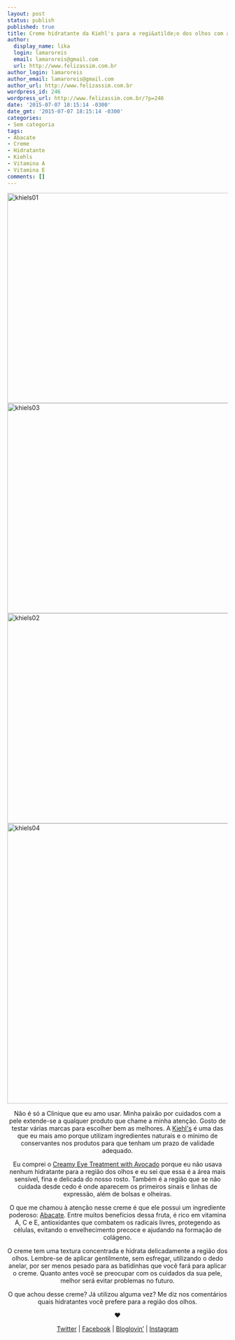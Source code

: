 ```yaml
---
layout: post
status: publish
published: true
title: Creme hidratante da Kiehl's para a regi&atilde;o dos olhos com abacate
author:
  display_name: lika
  login: lamaroreis
  email: lamaroreis@gmail.com
  url: http://www.felizassim.com.br
author_login: lamaroreis
author_email: lamaroreis@gmail.com
author_url: http://www.felizassim.com.br
wordpress_id: 246
wordpress_url: http://www.felizassim.com.br/?p=246
date: '2015-07-07 18:15:14 -0300'
date_gmt: '2015-07-07 18:15:14 -0300'
categories:
- Sem categoria
tags:
- Abacate
- Creme
- Hidratante
- Kiehls
- Vitamina A
- Vitamina E
comments: []
---
```

<p><a href="http://52.88.2.168/wp-content/uploads/2015/07/IMG_0643.jpg"><img class="aligncenter wp-image-247 size-large" src="http://52.88.2.168/wp-content/uploads/2015/07/IMG_0643-1024x768.jpg" alt="khiels01" width="640" height="480" /></a> <a href="http://52.88.2.168/wp-content/uploads/2015/07/IMG_0675.jpg"><img class="aligncenter wp-image-248 size-large" src="http://52.88.2.168/wp-content/uploads/2015/07/IMG_0675-1024x768.jpg" alt="khiels03" width="640" height="480" /></a> <a href="http://52.88.2.168/wp-content/uploads/2015/07/IMG_0722.jpg"><img class="aligncenter wp-image-249 size-large" src="http://52.88.2.168/wp-content/uploads/2015/07/IMG_0722-1024x768.jpg" alt="khiels02" width="640" height="480" /></a> <a href="http://52.88.2.168/wp-content/uploads/2015/07/IMG_3045-2.jpg"><img class="aligncenter wp-image-250 size-large" src="http://52.88.2.168/wp-content/uploads/2015/07/IMG_3045-2-1024x1024.jpg" alt="khiels04" width="640" height="640" /></a></p>
<p style="text-align: center;">N&atilde;o &eacute; s&oacute; a Clinique que eu amo usar. Minha paix&atilde;o por cuidados com a pele extende-se a qualquer produto que chame a minha aten&ccedil;&atilde;o. Gosto de testar v&aacute;rias marcas para escolher bem as melhores. A <a href="http://www.kiehls.com.br/">Kiehl's</a> &eacute; uma das que eu mais amo porque utilizam ingredientes naturais e o m&iacute;nimo de conservantes nos produtos para que tenham um prazo de validade adequado.</p></p>
<p style="text-align: center;">Eu comprei o <a href="http://www.kiehls.com.br/cuidados-com-o-rosto/por-necessidade/hidratar-a-pele/creamy-eye-treatment-with-avocado">Creamy Eye Treatment with Avocado</a> porque eu n&atilde;o usava nenhum hidratante para a regi&atilde;o dos olhos e eu sei que essa &eacute; a &aacute;rea mais sens&iacute;vel, fina e delicada do nosso rosto. Tamb&eacute;m &eacute; a regi&atilde;o que se n&atilde;o cuidada desde cedo &eacute; onde aparecem os primeiros sinais e linhas de express&atilde;o, al&eacute;m de bolsas e olheiras.</p></p>
<p style="text-align: center;">O que me chamou &agrave; aten&ccedil;&atilde;o nesse creme &eacute; que ele possui um ingrediente poderoso: <a href="http://www.saudedica.com.br/os-10-beneficios-do-abacate-para-saude/">Abacate</a>. Entre muitos benef&iacute;cios dessa fruta, &eacute; rico em vitamina A, C e E, antioxidantes que combatem os radicais livres, protegendo as c&eacute;lulas, evitando o envelhecimento precoce e ajudando na forma&ccedil;&atilde;o de col&aacute;geno.</p></p>
<p style="text-align: center;">O creme tem uma textura concentrada e hidrata delicadamente a regi&atilde;o dos olhos. Lembre-se de aplicar gentilmente, sem esfregar, utilizando o dedo anelar, por ser menos pesado para as batidinhas que voc&ecirc; far&aacute; para aplicar o creme. Quanto antes voc&ecirc; se preocupar com os cuidados da sua pele, melhor ser&aacute; evitar problemas no futuro.</p></p>
<p style="text-align: center;">O que achou desse creme? J&aacute; utilizou alguma vez? Me diz nos coment&aacute;rios quais hidratantes voc&ecirc; prefere para a regi&atilde;o dos olhos.</p></p>
<p style="text-align: center;"><b>&hearts;</b></p></p>
<p style="text-align: center;"><a href="https://twitter.com/lettiicee">Twitter</a> | <a href="http://www.facebook.com/blogfelizassim">Facebook</a> | <a href="https://www.bloglovin.com/blogs/feliz-assim-14224049">Bloglovin&rsquo;</a> | <a href="http://instagram.com/lettiicee">Instagram</a></p></p>
